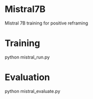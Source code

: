 # Mistral7B
Mistral 7B training for positive reframing

# Training
python mistral_run.py

# Evaluation
python mistral_evaluate.py

